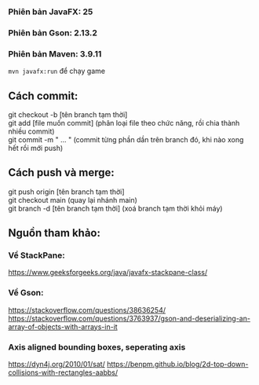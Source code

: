 ### Phiên bản JavaFX: 25
### Phiên bản Gson: 2.13.2
### Phiên bản Maven: 3.9.11  
`mvn javafx:run` để chạy game

## Cách commit:  
git checkout -b [tên branch tạm thời]  
git add [file muốn commit] (phân loại file theo chức năng, rồi chia thành nhiều commit)  
git commit -m " ... " (commit từng phần dần trên branch đó, khi nào xong hết rồi mới push)  

## Cách push và merge:  
git push origin [tên branch tạm thời]  
git checkout main (quay lại nhánh main)  
git branch -d [tên branch tạm thời] (xoá branch tạm thời khỏi máy)  

## Nguồn tham khảo:  
### Về StackPane:   
https://www.geeksforgeeks.org/java/javafx-stackpane-class/

### Về Gson:  
https://stackoverflow.com/questions/38636254/  
https://stackoverflow.com/questions/3763937/gson-and-deserializing-an-array-of-objects-with-arrays-in-it

### Axis aligned bounding boxes, seperating axis
https://dyn4j.org/2010/01/sat/
https://benpm.github.io/blog/2d-top-down-collisions-with-rectangles-aabbs/
